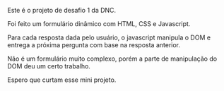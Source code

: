 Este é o projeto de desafio 1 da DNC.

Foi feito um formulário dinâmico com HTML, CSS e Javascript. 

Para cada resposta dada pelo usuário, o javascript manipula o DOM e entrega a próxima pergunta com base na resposta anterior.

Não é um formulário muito complexo, porém a parte de manipulação do DOM deu um certo trabalho.

Espero que curtam esse mini projeto.
